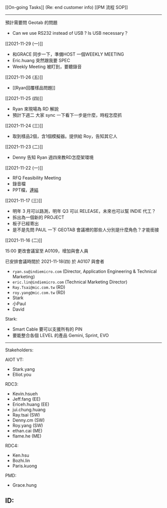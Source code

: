 [[On-going Tasks]]
(Re: end customer info)
[[PM 流程 SOP]]

---


預計需要問 Geotab 的問題
- Can we use RS232 instead of USB ? Is USB necessary？

[[2021-11-29 (一)]]
- 和GRACE 同步一下，準備HOST 一個WEEKLY MEETING
- Eric.huang 突然跟我要 SPEC
- Weekly Meeting 被盯到，要聽錄音


[[2021-11-26 (五)]] 
- [[Ryan回覆樣品問題]]


[[2021-11-25 (四)]]
- Ryan 來現場為 RD 解說
- 預計下週二 大家 sync 一下看下一步是什麼，時程怎麼抓

[[2021-11-24 (三)]]
- 取到樣品2個，含1個模擬器。提供給 Roy，告知其它人

[[2021-11-23 (二)]]
- Denny 告知 Ryan 週四來教RD怎麼架環境

[[2021-11-22 (一)]]
- RFQ Feasibility Meeting
- 錄音檔
- PPT檔，[連結](https://docs.google.com/presentation/d/1kTxEE9ZZdIr1WkKOGnNbc5hw0OElkF_w/edit?usp=sharing&ouid=112782493369308983971&rtpof=true&sd=true)

[[2021-11-17 (三)]]
- 明年 3 月可以路測，明年 Q3 可以 RELEASE，未來也可以幫 INDIE 代工？
- 拆出為一個新的 PROJECT
- 板子已經寄出
- 是不是先問 PAUL 一下 GEOTAB 會議裡的那些人分別是什麼角色？才能銜接

[[2021-11-16 (二)]]

15:00 更改會議室至 A0109，增加與會人員

已安排會議時間於 2021-11-18(四) 於 A0107 與會者
- `ryan.su@indiemicro.com` (Director, Application Engineering & Technical Marketing)
- `eric.lin@indiemicro.com` (Technical Marketing Director)
- `Ray.Tsai@mic.com.tw` (RD)
- `roy.yang@mic.com.tw` (RD)
- Stark
- 小Paul
- David

Stark: 
- Smart Cable 要可以支援所有的 PIN
- 要能整合各個 LEVEL 的產品 Gemini, Sprint, EVO

---

Stakeholders:

AIOT VT:
- Stark.yang
- Elliot.you

RDC3:
- Kevin.hsueh
- Jeff.fang (EE)
- Ericeh.huang (EE)
- jui.chung.huang
- Ray.tsai (SW)
- Denny.cm (SW)
- Roy.yang (SW)
- ethan.cai (ME)
- flame.he (ME)

RDC4:
- Ken.hsu
- Bozhi.lin
- Paris.kuong

PMD:
- Grace.hung

ID:
- 